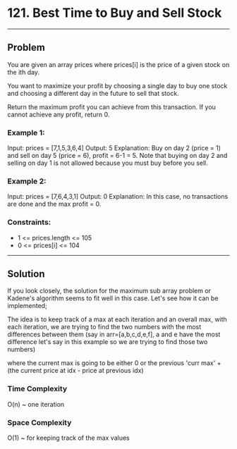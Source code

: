 # 121. Best Time to Buy and Sell Stock

---

## Problem

You are given an array prices where prices[i] is the price of a given stock on the ith day.

You want to maximize your profit by choosing a single day to buy one stock and choosing a different day in the future to sell that stock.

Return the maximum profit you can achieve from this transaction. If you cannot achieve any profit, return 0.

### Example 1:

Input: prices = [7,1,5,3,6,4]
Output: 5
Explanation: Buy on day 2 (price = 1) and sell on day 5 (price = 6), profit = 6-1 = 5.
Note that buying on day 2 and selling on day 1 is not allowed because you must buy before you sell.

### Example 2:

Input: prices = [7,6,4,3,1]
Output: 0
Explanation: In this case, no transactions are done and the max profit = 0.

### Constraints:

- 1 <= prices.length <= 105
- 0 <= prices[i] <= 104

---

## Solution

If you look closely, the solution for the maximum sub array problem or Kadene's algorithm seems to fit well in this case. Let's see how it can be implemented;

The idea is to keep track of a max at each iteration and an overall max, with each iteration, we are trying to find the two numbers with the most differences between them (say in arr=[a,b,c,d,e,f], a and e have the most difference let's say in this example so we are trying to find those two numbers)

where the current max is going to be either 0 or the previous 'curr max' + (the current price at idx - price at previous idx)

### Time Complexity

O(n) ~ one iteration

### Space Complexity

O(1) ~ for keeping track of the max values
